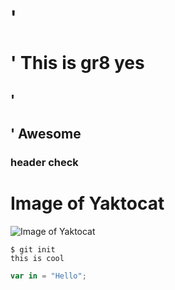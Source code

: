 # '<h1>' This is gr8  yes
## '<h2>' Awesome 


### header check

# Image of Yaktocat
![Image of Yaktocat](https://octodex.github.com/images/yaktocat.png)

```
$ git init
this is cool
```

``` javascript
var in = "Hello";
```
